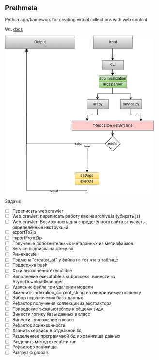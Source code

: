 ## Prethmeta

Python app/framework for creating virtual collections with web content

Wt. [docs](docs/ru/README.md)

![Prethmeta work scheme](readme/s_cli.png)

Задачи:

- [ ] Переписать web crawler
- [ ] Web.crawler: переписать работу как на archive.is (убирать js)
- [ ] Web.crawler: Возможность для определённого сайта запускать определённые инструкции
- [ ] exportToZip
- [ ] importFromZip
- [ ] Получение дополнительных метаданных из медиафайлов
- [ ] Service подписка на стену вк
- [ ] Pre-execute
- [ ] Подмена "created_at" у файла на тот что в таблице
- [ ] Поддержка bash
- [ ] Хуки выполнения executable
- [ ] Выполнение executable в subprocess, вынести из AsyncDownloadManager
- [ ] Удаление файла при удалении модели
- [ ] Заменить indexation_content_string на генерируемую колонку
- [ ] Выбор подключения базы данных
- [ ] Рефактор получения коллекции из экстрактора
- [ ] Приведение экзекьютеблов к общему виду
- [ ] Вынести логику базы данных в класс
- [ ] Вынести приложение в класс
- [ ] Рефактор асинхронности
- [ ] Хранить сервисы в отдельной бд
- [ ] Разделениее программной бд и хранилища данных
- [ ] Разделить метод execute и run
- [ ] Рефактор хранилища
- [ ] Разгрузка globals
